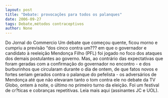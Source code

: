 ```yaml
---
layout: post
title: "Debate: provocações para todos os palanques"
date: 2006-09-27
tags: Debate,métodos contraceptivos
author: None
---
```

Do Jornal do Commercio
Um debate que começou quente, ficou morno e cumpriu a previsão “dos cinco contra um??? em que o governador
 e candidato à reeleição Mendonça Filho (PFL) foi jogado no foco dos ataques dos demais postulantes ao governo. 
Mas, ao contrário das expectativas que foram geradas com a confirmação do governador no encontro - e dos burburinhos que circularam durante o dia de ontem, de que fatos novos e fortes seriam gerados contra o palanque do pefelista - os adversários de Mendonça até que não elevaram tanto o tom contra ele no debate da TV Globo, ontem à noite, o último no primeiro turno da eleição. Foi um festival de cr?ticas e cobranças repetitivas. 
Leia mais aqui (assinantes JC e UOL). 